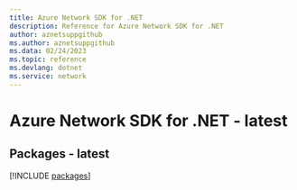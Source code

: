 ```yaml
---
title: Azure Network SDK for .NET
description: Reference for Azure Network SDK for .NET
author: aznetsuppgithub
ms.author: aznetsuppgithub
ms.data: 02/24/2023
ms.topic: reference
ms.devlang: dotnet
ms.service: network
---
```

# Azure Network SDK for .NET - latest
## Packages - latest
[!INCLUDE [packages](network-index.md)]